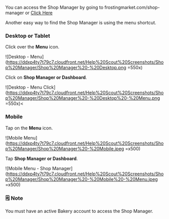 You can access the Shop Manager by going to frostingmarket.com/shop-manager or [Click Here](https://www.frostingmarket.com/shop-manager)

Another easy way to find the Shop Manager is using the menu shortcut.

### Desktop or Tablet

Click over the **Menu** icon.

![Desktop - Menu](https://ddxp4ty7t79c7.cloudfront.net/Help%20Scout%20Screenshots/Shop%20Manager/Shop%20Manager%20-%20Desktop.png =550x)

Click on **Shop Manager or Dashboard**.

![Desktop - Menu Click](https://ddxp4ty7t79c7.cloudfront.net/Help%20Scout%20Screenshots/Shop%20Manager/Shop%20Manager%20-%20Desktop%20-%20Menu.png =550x)<

### Mobile

Tap on the **Menu** icon.

![Mobile Menu](https://ddxp4ty7t79c7.cloudfront.net/Help%20Scout%20Screenshots/Shop%20Manager/Shop%20Manager%20-%20Mobile.jpeg =x500)

Tap **Shop Manager or Dashboard**.

![Mobile Menu - Shop Manager](https://ddxp4ty7t79c7.cloudfront.net/Help%20Scout%20Screenshots/Shop%20Manager/Shop%20Manager%20-%20Mobile%20-%20Menu.jpeg =x500)


<section class="callout-yellow">
<h3>🗒 Note</h3>
<p>You must have an active Bakery account to access the Shop Manager.</p>
</section>
